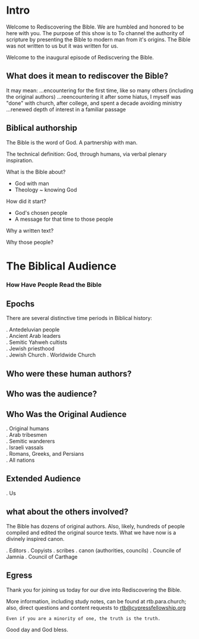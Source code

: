 # Intro 

Welcome to Rediscovering the Bible.
We are humbled and honored to be here with you.
The purpose of this show is to To channel the authority of scripture by presenting the Bible to modern man from it's origins.
The Bible was not written to us but it was written for us.

Welcome to the inaugural episode of Rediscvering the Bible.


## What does it mean to rediscover the Bible?

It may mean:
...encountering for the first time, like so many others (including the original authors)
...reencountering it after some hiatus, I myself was "done" with church, after college, and spent a decade avoiding ministry
...renewed depth of interest in a familiar passage


## Biblical authorship

The Bible is the word of God.  A partnership with man.

The technical definition: God, through humans, via verbal plenary inspiration.

What is the Bible about?
- God with man
- Theology ~ knowing God

How did it start?
- God's chosen people
- A message for that time to those people

Why a written text?

Why those people?


# The Biblical Audience
### How Have People Read the Bible

## Epochs

There are several distinctive time periods in Biblical history:

. Antedeluvian people  
. Ancient Arab leaders  
. Semitic Yahweh cultists  
. Jewish priesthood  
. Jewish Church 
. Worldwide Church


## Who were these human authors?

## Who was the audience?

## Who Was the Original Audience

. Original humans  
. Arab tribesmen  
. Semitic wanderers  
. Israeli vassals  
. Romans, Greeks, and Persians  
. All nations

## Extended Audience

. Us  


## what about the others involved?

The Bible has dozens of original authors.  Also, likely, hundreds of people compiled and edited the original source texts.  What we have now is a divinely inspired canon.

. Editors
. Copyists
. scribes
. canon (authorities, councils)
  . Councile of Jamnia
  . Council of Carthage


## Egress

Thank you for joining us today for our dive into Rediscovering the Bible.

More information, including study notes, can be found at rtb.para.church;  also, direct questions and content requests to rtb@cypressfellowship.org

`Even if you are a minority of one, the truth is the truth.`

Good day and God bless.

